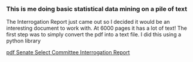 ### This is me doing basic statistical data mining on a pile of text 
The Interrogation Report just came out so I decided it would be an interesting document to work with. At 6000 pages it has a lot of text! The first step was to simply convert the pdf into a text file. I did this using a python library

[ pdf Senate Select Committee Interrogation Report](http://www.intelligence.senate.gov/study2014/sscistudy2.pdf)
